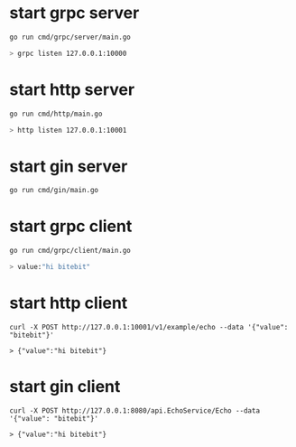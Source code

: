 
# start grpc server

```sh
go run cmd/grpc/server/main.go

> grpc listen 127.0.0.1:10000
```

# start http server

```sh
go run cmd/http/main.go

> http listen 127.0.0.1:10001
```

# start gin server

```sh
go run cmd/gin/main.go
```


# start grpc client
```sh
go run cmd/grpc/client/main.go

> value:"hi bitebit"
```

# start http client
```
curl -X POST http://127.0.0.1:10001/v1/example/echo --data '{"value": "bitebit"}'

> {"value":"hi bitebit"}
```

# start gin client
```
curl -X POST http://127.0.0.1:8080/api.EchoService/Echo --data '{"value": "bitebit"}'

> {"value":"hi bitebit"}
```